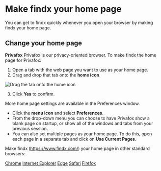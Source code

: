 # Make findx your home page
You can get to findx quickly whenever you open your browser by making findx your home page.

## Change your home page

**Privafox** 
Privafox is our privacy-oriented browser. To make findx the home page for Privafox:
1. Open a tab with the web page you want to use as your home page.
2. Drag and drop that tab onto the **home icon**.
 
  ![Drag the tab onto the home icon](https://help.findx.com/_media/media/set-homepage-privafox.png?t=1486155041&w=500&h=288&tok=8c3b6d) 

3. Click **Yes** to confirm. 
 
More home page settings are available in the Preferences window.

* Click the **menu icon** and select **Preferences**.
* From the drop-down menu you can choose to have Privafox show a blank page on startup, or show all of the windows and tabs from your previous session.
* You can also set multiple pages as your home page. To do this, open each page in a separate tab and click on **Use Current Pages**.


Make findx (https://www.findx.com/) your home page in other standard browsers:

[Chrome](https://support.google.com/chrome/answer/95314?hl=en)
[Internet Explorer](https://support.microsoft.com/en-us/help/17426/windows-internet-explorer-11-change-home-page)
[Edge](https://support.microsoft.com/en-us/instantanswers/46fafbed-7ba4-42fb-908a-75664d83c704/change-your-home-page)
[Safari](https://support.apple.com/kb/PH21487?viewlocale=en_US&locale=en_US)
[Firefox](https://support.mozilla.org/en-US/kb/how-to-set-the-home-page)




